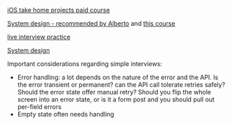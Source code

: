 [iOS take home projects paid course](https://www.youtube.com/watch?v=MSIe2y6Fee8)

[System design - recommended by Alberto](https://www.educative.io/) and [this course](https://www.educative.io/courses/grokking-the-system-design-interview)

[live interview practice](https://www.pramp.com/)

[System design](https://blog.pragmaticengineer.com/preparing-for-the-systems-design-and-coding-interviews/)

Important considerations regarding simple interviews: 
- Error handling: a lot depends on the nature of the error and the API. Is the error transient or permanent? can the API call tolerate retries safely? Should the error state offer manual retry? Should you flip the whole screen into an error state, or is it a form post and you should pull out per-field errors
- Empty state often needs handling

